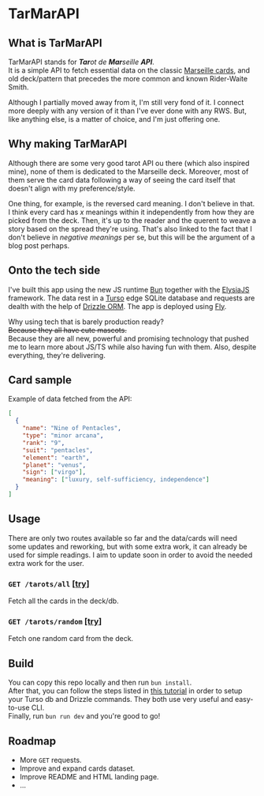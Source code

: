 # TarMarAPI

## What is TarMarAPI

TarMarAPI stands for _**Tar**ot de **Mar**seille **API**_.  
It is a simple API to fetch essential data on the classic [Marseille cards](https://en.wikipedia.org/wiki/Tarot_of_Marseilles), and old deck/pattern that precedes the more common and known Rider-Waite Smith.

Although I partially moved away from it, I'm still very fond of it. I connect more deeply with any version of it than I've ever done with any RWS. But, like anything else, is a matter of choice, and I'm just offering one.

## Why making TarMarAPI

Although there are some very good tarot API ou there (which also inspired mine), none of them is dedicated to the Marseille deck. Moreover, most of them serve the card data following a way of seeing the card itself that doesn't align with my preference/style.

One thing, for example, is the reversed card meaning. I don't believe in that. I think every card has _x_ meanings within it independently from how they are picked from the deck. Then, it's up to the reader and the querent to weave a story based on the spread they're using. That's also linked to the fact that I don't believe in _negative meanings_ per se, but this will be the argument of a blog post perhaps.

## Onto the tech side

I've built this app using the new JS runtime [Bun](https://bun.sh/) together with the [ElysiaJS](https://elysiajs.com/) framework. The data rest in a [Turso](https://turso.tech/) edge SQLite database and requests are dealth with the help of [Drizzle ORM](https://orm.drizzle.team/). The app is deployed using [Fly](https://fly.io/).

Why using tech that is barely production ready?  
~~Because they all have cute mascots.~~  
Because they are all new, powerful and promising technology that pushed me to learn more about JS/TS while also having fun with them. Also, despite everything, they're delivering.

## Card sample

Example of data fetched from the API:

```json
[
  {
    "name": "Nine of Pentacles",
    "type": "minor arcana",
    "rank": "9",
    "suit": "pentacles",
    "element": "earth",
    "planet": "venus",
    "sign": ["virgo"],
    "meaning": ["luxury, self-sufficiency, independence"]
  }
]
```

## Usage

There are only two routes available so far and the data/cards will need some updates and reworking, but with some extra work, it can already be used for simple readings. I aim to update soon in order to avoid the needed extra work for the user.

### `GET /tarots/all` [[try]](https://tarmarapi.fly.dev/tarots/all)

Fetch all the cards in the deck/db.

### `GET /tarots/random` [[try]](https://tarmarapi.fly.dev/tarots/random)

Fetch one random card from the deck.

## Build

You can copy this repo locally and then run `bun install`.  
After that, you can follow the steps listed in [this tutorial](https://orm.drizzle.team/learn/tutorials/drizzle-with-turso) in order to setup your Turso db and Drizzle commands. They both use very useful and easy-to-use CLI.  
Finally, run `bun run dev` and you're good to go!

## Roadmap

- More `GET` requests.
- Improve and expand cards dataset.
- Improve README and HTML landing page.
- ...
